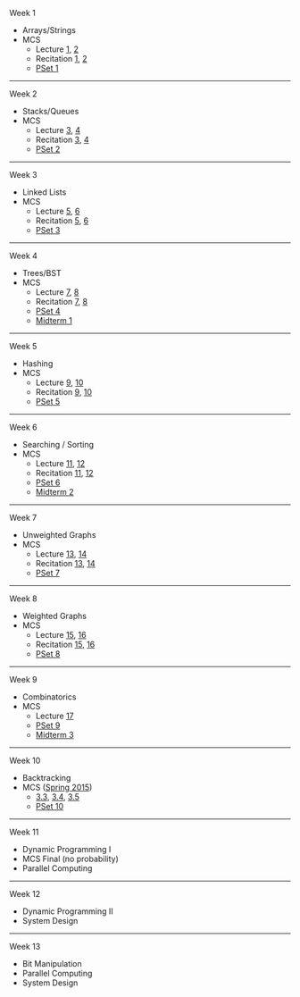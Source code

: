 Week 1
  - Arrays/Strings
  - MCS 
    - Lecture [1](https://ocw.mit.edu/courses/electrical-engineering-and-computer-science/6-042j-mathematics-for-computer-science-fall-2010/video-lectures/lecture-1-introduction-and-proofs), [2](https://ocw.mit.edu/courses/electrical-engineering-and-computer-science/6-042j-mathematics-for-computer-science-fall-2010/video-lectures/lecture-2-induction)
    - Recitation [1](https://ocw.mit.edu/courses/electrical-engineering-and-computer-science/6-042j-mathematics-for-computer-science-fall-2010/recitations/MIT6_042JF10_rec01.pdf), [2](https://ocw.mit.edu/courses/electrical-engineering-and-computer-science/6-042j-mathematics-for-computer-science-fall-2010/recitations/MIT6_042JF10_rec02.pdf)
    - [PSet 1](https://ocw.mit.edu/courses/electrical-engineering-and-computer-science/6-042j-mathematics-for-computer-science-fall-2010/assignments/MIT6_042JF10_assn01.pdf)

---
Week 2
  - Stacks/Queues
  - MCS
    - Lecture [3](https://ocw.mit.edu/courses/electrical-engineering-and-computer-science/6-042j-mathematics-for-computer-science-fall-2010/video-lectures/lecture-3-strong-induction), [4](https://ocw.mit.edu/courses/electrical-engineering-and-computer-science/6-042j-mathematics-for-computer-science-fall-2010/video-lectures/lecture-4-number-theory-i)
    - Recitation [3](https://ocw.mit.edu/courses/electrical-engineering-and-computer-science/6-042j-mathematics-for-computer-science-fall-2010/recitations/MIT6_042JF10_rec03.pdf), [4](https://ocw.mit.edu/courses/electrical-engineering-and-computer-science/6-042j-mathematics-for-computer-science-fall-2010/recitations/MIT6_042JF10_rec04.pdf)
    - [PSet 2](https://ocw.mit.edu/courses/electrical-engineering-and-computer-science/6-042j-mathematics-for-computer-science-fall-2010/assignments/MIT6_042JF10_assn02.pdf)

---
Week 3
  - Linked Lists
  - MCS
    - Lecture [5](https://ocw.mit.edu/courses/electrical-engineering-and-computer-science/6-042j-mathematics-for-computer-science-fall-2010/video-lectures/lecture-5-number-theory-ii), [6](https://ocw.mit.edu/courses/electrical-engineering-and-computer-science/6-042j-mathematics-for-computer-science-fall-2010/video-lectures/lecture-6-graph-theory-and-coloring)
    - Recitation [5](https://ocw.mit.edu/courses/electrical-engineering-and-computer-science/6-042j-mathematics-for-computer-science-fall-2010/recitations/MIT6_042JF10_rec05.pdf), [6](https://ocw.mit.edu/courses/electrical-engineering-and-computer-science/6-042j-mathematics-for-computer-science-fall-2010/recitations/MIT6_042JF10_rec06.pdf)
    - [PSet 3](https://ocw.mit.edu/courses/electrical-engineering-and-computer-science/6-042j-mathematics-for-computer-science-fall-2010/assignments/MIT6_042JF10_assn03.pdf)

---
Week 4
  - Trees/BST
  - MCS 
    - Lecture [7](https://ocw.mit.edu/courses/electrical-engineering-and-computer-science/6-042j-mathematics-for-computer-science-fall-2010/video-lectures/lecture-7-matching-problems), [8](https://ocw.mit.edu/courses/electrical-engineering-and-computer-science/6-042j-mathematics-for-computer-science-fall-2010/video-lectures/lecture-8-graph-theory-ii-minimum-spanning-trees)
    - Recitation [7](https://ocw.mit.edu/courses/electrical-engineering-and-computer-science/6-042j-mathematics-for-computer-science-fall-2010/recitations/MIT6_042JF10_rec07.pdf), [8](https://ocw.mit.edu/courses/electrical-engineering-and-computer-science/6-042j-mathematics-for-computer-science-fall-2010/recitations/MIT6_042JF10_rec08.pdf)
    - [PSet 4](https://ocw.mit.edu/courses/electrical-engineering-and-computer-science/6-042j-mathematics-for-computer-science-fall-2010/assignments/MIT6_042JF10_assn04.pdf)
    - [Midterm 1](https://ocw.mit.edu/courses/electrical-engineering-and-computer-science/6-042j-mathematics-for-computer-science-spring-2015/exams/MIT6_042JS15_midterm1.pdf)

---
Week 5
  - Hashing
  - MCS
    - Lecture [9](https://ocw.mit.edu/courses/electrical-engineering-and-computer-science/6-042j-mathematics-for-computer-science-fall-2010/video-lectures/lecture-9-communication-networks), [10](https://ocw.mit.edu/courses/electrical-engineering-and-computer-science/6-042j-mathematics-for-computer-science-fall-2010/video-lectures/lecture-10-graph-theory-iii)
    - Recitation [9](https://ocw.mit.edu/courses/electrical-engineering-and-computer-science/6-042j-mathematics-for-computer-science-fall-2010/recitations/MIT6_042JF10_rec09.pdf), [10](https://ocw.mit.edu/courses/electrical-engineering-and-computer-science/6-042j-mathematics-for-computer-science-fall-2010/recitations/MIT6_042JF10_rec10.pdf)
    - [PSet 5](https://ocw.mit.edu/courses/electrical-engineering-and-computer-science/6-042j-mathematics-for-computer-science-fall-2010/assignments/MIT6_042JF10_assn05.pdf)

---
Week 6
  - Searching / Sorting
  - MCS
    - Lecture [11](https://ocw.mit.edu/courses/electrical-engineering-and-computer-science/6-042j-mathematics-for-computer-science-fall-2010/video-lectures/lecture-11-relations-partial-orders-and-scheduling), [12](https://ocw.mit.edu/courses/electrical-engineering-and-computer-science/6-042j-mathematics-for-computer-science-fall-2010/video-lectures/lecture-12-sums)
    - Recitation [11](https://ocw.mit.edu/courses/electrical-engineering-and-computer-science/6-042j-mathematics-for-computer-science-fall-2010/recitations/MIT6_042JF10_rec11.pdf), [12](https://ocw.mit.edu/courses/electrical-engineering-and-computer-science/6-042j-mathematics-for-computer-science-fall-2010/recitations/MIT6_042JF10_rec12.pdf)
    - [PSet 6](https://ocw.mit.edu/courses/electrical-engineering-and-computer-science/6-042j-mathematics-for-computer-science-fall-2010/assignments/MIT6_042JF10_assn06.pdf)
    - [Midterm 2](https://ocw.mit.edu/courses/electrical-engineering-and-computer-science/6-042j-mathematics-for-computer-science-spring-2015/exams/MIT6_042JS15_midterm2.pdf)
    
---
Week 7
  - Unweighted Graphs
  - MCS
    - Lecture [13](https://ocw.mit.edu/courses/electrical-engineering-and-computer-science/6-042j-mathematics-for-computer-science-fall-2010/video-lectures/lecture-13-sums-and-asymptotics), [14](https://ocw.mit.edu/courses/electrical-engineering-and-computer-science/6-042j-mathematics-for-computer-science-fall-2010/video-lectures/lecture-14-divide-and-conquer-recurrences)
    - Recitation [13](https://ocw.mit.edu/courses/electrical-engineering-and-computer-science/6-042j-mathematics-for-computer-science-fall-2010/recitations/MIT6_042JF10_rec13.pdf), [14](https://ocw.mit.edu/courses/electrical-engineering-and-computer-science/6-042j-mathematics-for-computer-science-fall-2010/recitations/MIT6_042JF10_rec14.pdf)
    - [PSet 7](https://ocw.mit.edu/courses/electrical-engineering-and-computer-science/6-042j-mathematics-for-computer-science-fall-2010/assignments/MIT6_042JF10_assn07.pdf)

---
Week 8
  - Weighted Graphs
  - MCS
    - Lecture [15](https://ocw.mit.edu/courses/electrical-engineering-and-computer-science/6-042j-mathematics-for-computer-science-fall-2010/video-lectures/lecture-15-linear-recurrences), [16](https://ocw.mit.edu/courses/electrical-engineering-and-computer-science/6-042j-mathematics-for-computer-science-fall-2010/video-lectures/lecture-16-counting-rules-i)
    - Recitation [15](https://ocw.mit.edu/courses/electrical-engineering-and-computer-science/6-042j-mathematics-for-computer-science-fall-2010/recitations/MIT6_042JF10_rec15.pdf), [16](https://ocw.mit.edu/courses/electrical-engineering-and-computer-science/6-042j-mathematics-for-computer-science-fall-2010/recitations/MIT6_042JF10_rec16.pdf)
    - [PSet 8](https://ocw.mit.edu/courses/electrical-engineering-and-computer-science/6-042j-mathematics-for-computer-science-fall-2010/assignments/MIT6_042JF10_assn08.pdf)

---
Week 9
  - Combinatorics
  - MCS
    - Lecture [17](https://ocw.mit.edu/courses/electrical-engineering-and-computer-science/6-042j-mathematics-for-computer-science-fall-2010/video-lectures/lecture-17-counting-rules-ii)
    - [PSet 9](https://ocw.mit.edu/courses/electrical-engineering-and-computer-science/6-042j-mathematics-for-computer-science-fall-2010/assignments/MIT6_042JF10_assn09.pdf)
    - [Midterm 3](https://ocw.mit.edu/courses/electrical-engineering-and-computer-science/6-042j-mathematics-for-computer-science-spring-2015/exams/MIT6_042JS15_midterm3.pdf)

---
Week 10
  - Backtracking
  - MCS ([Spring 2015](https://ocw.mit.edu/courses/electrical-engineering-and-computer-science/6-042j-mathematics-for-computer-science-spring-2015/resource-index/))
    - [3.3](https://ocw.mit.edu/courses/electrical-engineering-and-computer-science/6-042j-mathematics-for-computer-science-spring-2015/counting/tp9-1), [3.4](https://ocw.mit.edu/courses/electrical-engineering-and-computer-science/6-042j-mathematics-for-computer-science-spring-2015/counting/tp9-2), [3.5](https://ocw.mit.edu/courses/electrical-engineering-and-computer-science/6-042j-mathematics-for-computer-science-spring-2015/counting/tp10-1)
    - [PSet 10](https://ocw.mit.edu/courses/electrical-engineering-and-computer-science/6-042j-mathematics-for-computer-science-spring-2015/assignments/MIT6_042JS15_ps10.pdf)

---
Week 11
  - Dynamic Programming I
  - MCS Final (no probability)
  - Parallel Computing

---
Week 12
  - Dynamic Programming II
  - System Design

---
Week 13
  - Bit Manipulation
  - Parallel Computing
  - System Design